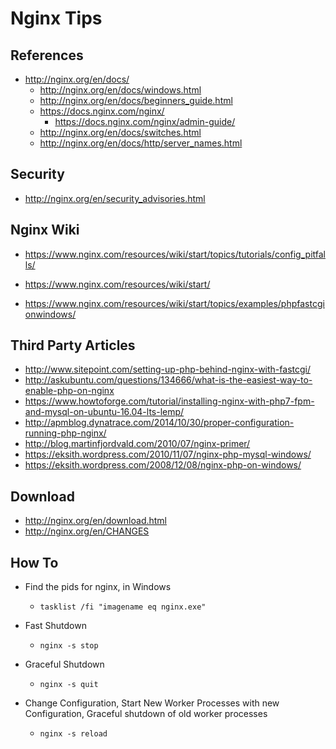 
# Nginx Tips

## References
- http://nginx.org/en/docs/
  + http://nginx.org/en/docs/windows.html  
  + http://nginx.org/en/docs/beginners_guide.html
  + https://docs.nginx.com/nginx/
    * https://docs.nginx.com/nginx/admin-guide/
  + http://nginx.org/en/docs/switches.html  
  + http://nginx.org/en/docs/http/server_names.html


## Security
- http://nginx.org/en/security_advisories.html


## Nginx Wiki
- https://www.nginx.com/resources/wiki/start/topics/tutorials/config_pitfalls/

- https://www.nginx.com/resources/wiki/start/

- https://www.nginx.com/resources/wiki/start/topics/examples/phpfastcgionwindows/


## Third Party Articles
- http://www.sitepoint.com/setting-up-php-behind-nginx-with-fastcgi/
- http://askubuntu.com/questions/134666/what-is-the-easiest-way-to-enable-php-on-nginx
- https://www.howtoforge.com/tutorial/installing-nginx-with-php7-fpm-and-mysql-on-ubuntu-16.04-lts-lemp/
- http://apmblog.dynatrace.com/2014/10/30/proper-configuration-running-php-nginx/
- http://blog.martinfjordvald.com/2010/07/nginx-primer/
- https://eksith.wordpress.com/2010/11/07/nginx-php-mysql-windows/
- https://eksith.wordpress.com/2008/12/08/nginx-php-on-windows/



## Download
- http://nginx.org/en/download.html
- http://nginx.org/en/CHANGES



## How To

- Find the pids for nginx,  in Windows  
  + ```tasklist /fi "imagename eq nginx.exe"```

- Fast Shutdown   
  + ```nginx -s stop```

- Graceful Shutdown  
  + ```nginx -s quit```

- Change Configuration, Start New Worker Processes with new Configuration, Graceful shutdown of old worker processes  
  + ```nginx -s reload```





